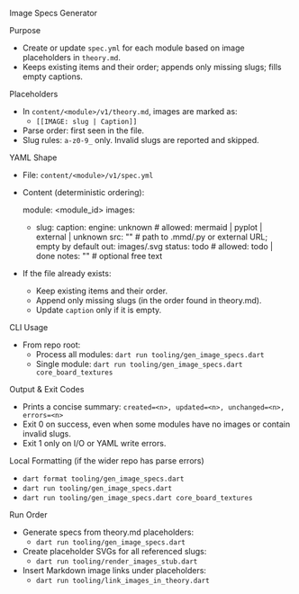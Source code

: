 Image Specs Generator

Purpose
- Create or update `spec.yml` for each module based on image placeholders in `theory.md`.
- Keeps existing items and their order; appends only missing slugs; fills empty captions.

Placeholders
- In `content/<module>/v1/theory.md`, images are marked as:
  - `[[IMAGE: slug | Caption]]`
- Parse order: first seen in the file.
- Slug rules: `a-z0-9_` only. Invalid slugs are reported and skipped.

YAML Shape
- File: `content/<module>/v1/spec.yml`
- Content (deterministic ordering):

  module: <module_id>
  images:
    - slug: <slug>
      caption: <caption from theory.md>
      engine: unknown   # allowed: mermaid | pyplot | external | unknown
      src: ""           # path to .mmd/.py or external URL; empty by default
      out: images/<slug>.svg
      status: todo      # allowed: todo | done
      notes: ""         # optional free text

- If the file already exists:
  - Keep existing items and their order.
  - Append only missing slugs (in the order found in theory.md).
  - Update `caption` only if it is empty.

CLI Usage
- From repo root:
  - Process all modules: `dart run tooling/gen_image_specs.dart`
  - Single module: `dart run tooling/gen_image_specs.dart core_board_textures`

Output & Exit Codes
- Prints a concise summary: `created=<n>, updated=<n>, unchanged=<n>, errors=<n>`
- Exit 0 on success, even when some modules have no images or contain invalid slugs.
- Exit 1 only on I/O or YAML write errors.

Local Formatting (if the wider repo has parse errors)
- `dart format tooling/gen_image_specs.dart`
- `dart run tooling/gen_image_specs.dart`
- `dart run tooling/gen_image_specs.dart core_board_textures`

Run Order
- Generate specs from theory.md placeholders:
  - `dart run tooling/gen_image_specs.dart`
- Create placeholder SVGs for all referenced slugs:
  - `dart run tooling/render_images_stub.dart`
- Insert Markdown image links under placeholders:
  - `dart run tooling/link_images_in_theory.dart`
